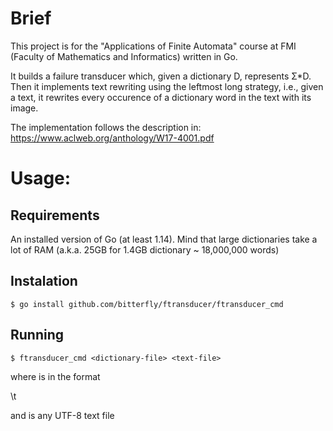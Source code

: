 # Brief

This project is for the "Applications of Finite Automata" course at FMI (Faculty of Mathematics and Informatics) written in Go.

It builds a failure transducer which, given a dictionary D, represents Σ*D. Then it implements text rewriting using the leftmost long strategy, i.e., given a text, it rewrites every occurence of a dictionary word in the text with its image.

The implementation follows the description in: https://www.aclweb.org/anthology/W17-4001.pdf

# Usage:

## Requirements

An installed version of Go (at least 1.14).
Mind that large dictionaries take a lot of RAM (a.k.a. 25GB for 1.4GB dictionary ~ 18,000,000 words)

## Instalation

    $ go install github.com/bitterfly/ftransducer/ftransducer_cmd


## Running

    $ ftransducer_cmd <dictionary-file> <text-file>
    
where <dictionary-file> is in the format

<non-empty-string>\t<string>

and <text-file> is any UTF-8 text file
